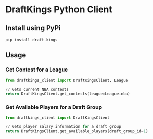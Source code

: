 # DraftKings Python Client

## Install using PyPi
`pip install draft-kings`

## Usage

### Get Contest for a League
```python
from draftkings_client import DraftKingsClient, League

// Gets current NBA contests
return DraftKingsClient.get_contests(league=League.nba)
```

### Get Available Players for a Draft Group
```python
from draftkings_client import DraftKingsClient

// Gets player salary information for a draft group
return DraftKingsClient.get_available_players(draft_group_id=1)
```